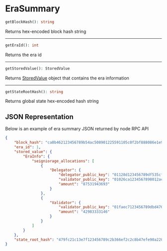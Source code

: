 # EraSummary

```php
getBlockHash(): string
```
Returns hex-encoded block hash string

---
```php
getEraId(): int
```
Returns the era id

---
```php
getStoredValue(): StoredValue
```
Returns [StoredValue](StoredValue.md) object that contains the era information

---
```php
getStateRootHash(): string
```
Returns global state hex-encoded hash string

## JSON Representation
Below is an example of era summary JSON returned by node RPC API
```json
{
    "block_hash": "ca0b462123456789b54ac508901225591105c0f2bf888086e1e906059382c582",
    "era_id": 1,
    "stored_value": {
        "EraInfo": {
            "seigniorage_allocations": [
                {
                    "Delegator": {
                        "delegator_public_key": "01128d123456789df535cf3a763996344ab0cc79038faaee0aaaf098a078031ce6",
                        "validator_public_key": "01026ca1234567898012ac6a1f28db031fadd6eb67203501a353b867a08c8b9a80",
                        "amount": "87531943693"
                    }
                },
                {
                    "Validator": {
                        "validator_public_key": "01faec7123456789dbd470d9ba1f6a05c5fabaa98da8bb41c8c92041d2f58337d2",
                        "amount": "42983333146"
                    }
                }
            ]
        }
    },
    "state_root_hash": "479fc21c13e7f123456789c2b366ef2c2c8b47efe90a2208292a7f8058470b4e",
}
```
